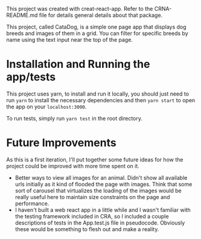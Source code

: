 This project was created with creat-react-app. Refer to the CRNA-README.md file for details general details about that package.

This project, called CataDog, is a simple one page app that displays dog breeds and images of them in a grid. You can filter for specific breeds by name using the text input near the top of the page.

# Installation and Running the app/tests

This project uses yarn, to install and run it locally, you should just need to run `yarn` to install the necessary dependencies and then `yarn start` to open the app on your `localhost:3000`.

To run tests, simply run `yarn test` in the root directory.

# Future Improvements
As this is a first iteration, I'll put together some future ideas for how the project could be improved with more time spent on it.

* Better ways to view all images for an animal. Didn't show all available urls initially as it kind of flooded the page with images. Think that some sort of carousel that virtualizes the loading of the images would be really useful here to maintain size constraints on the page and performance.
* I haven't built a web react app in a little while and I wasn't familiar with the testing framework included in CRA, so I included a couple descriptions of tests in the App.test.js file in pseudocode. Obviously these would be something to flesh out and make a reality.